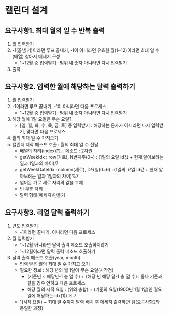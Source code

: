 # 캘린더 설계

## 요구사항1. 최대 월의 일 수 반복 출력
1. 월 입력받기 
2. -1(끝냄 키)이라면 루프 끝내기, -1이 아니라면 유효한 월(1~12)이라면 최대 일 수(배열) 찾아서 메세지 구성    
   - 1~12월 중 입력받기 : 범위 내 숫자 아니라면 다시 입력받기    
3. 출력  

## 요구사항2. 입력한 월에 해당하는 달력 출력하기
1. 월 입력받기  
2. -1이라면 루프 끝내기, -1이 아니라면 다음 프로세스  
   - 1~12월 중 입력받기 : 범위 내 숫자 아니라면 다시 입력받기  
3. 해당 월에 1일 요일은 무슨 요일?  
   - [일, 월, 화, 수, 목, 금, 토] 중 입력받기 : 해당하는 문자가 아니라면 다시 입력받기, 맞다면 다음 프로세스  
4. 월의 최대 일 수 가져오기  
5. 캘린더 제작 메소드 호출 : 월의 최대 일 수 전달    
   - 배열의 자리(index)뽑는 메소드 : 2차원  
   - getWeekIdx : row(가로), N번째주(0~) : (1일의 요일 id값 + 현재 알아보려는 일과 1일과의 차이)/7  
   - getWeekDateIdx : column(세로), D요일(0~6) : (1일의 요일 id값 + 현재 알아보려는 일과 1일과의 차이)%7  
   - 얻어온 가로 세로 자리의 값을 교체  
   - 빈 부분 처리  
   - 달력 형태(메세지)만들기  

## 요구사항3. 리얼 달력 출력하기
1. 년도 입력받기 
   - -1이라면 끝내기, 아니라면 다음 프로세스    
2. 월 입력받기  
   - 1~12월 아니라면 달력 출력 메소드 호출하지않기  
   - 1~12월이라면 달력 출력 메소드 호출하기  
3. 달력 출력 메소드 호출(year, month)  
   - 입력 받은 월의 최대 일 수 가지고 오기  
   - 필요한 정보 : 해당 년의 월 1일이 무슨 요일(시작점)  
     - (기준년 ~ 해당년-1 총 일 수) + (해당 년 해당 달-1 총 일 수) : 둘다 기준과 같을 경우 안하고 다음 프로세스  
     - 해당 월의 시작 요일 : (위의 총합) + (기준의 요일(1900년 1월 1일)인 월요일에 해당하는 idx(1)) % 7  
   - 1(시작 요일) ~ 최대 일 수까지 달력 배치 후 메세지 출력하면 됨(요구사항2와 동일한 과정)  



